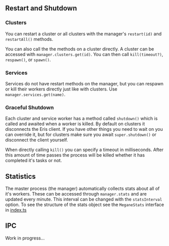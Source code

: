 ## Restart and Shutdown

### Clusters

You can restart a cluster or all clusters with the manager's `restart(id)` and `restartAll()` methods.

You can also call the the methods on a cluster directly. A cluster can be accessed with `manager.clusters.get(id)`. You can then call `kill(timeout?)`, `respawn()`, or `spawn()`.

### Services

Services do not have restart methods on the manager, but you can respawn or kill their workers directly just like with clusters. Use `manager.services.get(name)`.

### Graceful Shutdown

Each cluster and service worker has a method called `shutdown()` which is called and awaited when a worker is killed. By default on clusters it disconnects the Eris client. If you have other things you need to wait on you can override it, but for clusters make sure you await `super.shutdown()` or disconnect the client yourself.

When directly calling `kill()` you can specify a timeout in milliseconds. After this amount of time passes the process will be killed whether it has completed it's tasks or not.

## Statistics

The master process (the manager) automatically collects stats about all of it's workers. These can be accessed through `manager.stats` and are updated every minute. This interval can be changed with the `statsInterval` option. To see the structure of the stats object see the `MeganeStats` interface in [index.ts](./src/index.ts)

## IPC

Work in progress...

